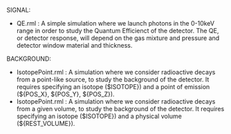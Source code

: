 SIGNAL:
- QE.rml : A simple simulation where we launch photons in the 0-10keV range in order to study the Quantum Efficienct of the detector. The QE, or detector response, will depend on the gas mixture and pressure and detector window material and thickness.

BACKGROUND:
- IsotopePoint.rml : A simulation where we consider radioactive decays from a point-like source, to study the background of the detector. It requires specifying an isotope ($ISOTOPE}) and a point of emission (${POS_X}, ${POS_Y}, ${POS_Z}).
- IsotopePoint.rml : A simulation where we consider radioactive decays from a given volume, to study the background of the detector. It requires specifying an isotope ($ISOTOPE}) and a physical volume (${REST_VOLUME}).